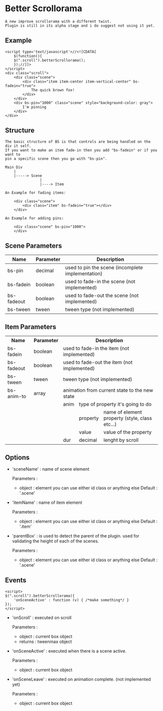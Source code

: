 Better Scrollorama
==================

    A new improve scrollorama with a different twist. 
    Plugin is still in its alpha stage and i do suggest not using it yet.

Example
--------

    <script type='text/javascript'>//<![CDATA[
        $(function(){
        $(".scroll").betterScrollorama();
        });//]]>
    </script>
    <div class="scroll">
        <div class="scene">
            <div class="item item-center item-vertical-center" bs-fadein="true">
                The quick brown fox!
            </div>
        </div>
        <div bs-pin="1000" class="scene" style="background-color: gray">
            I'm pinning
        </div>
    </div>


Structure
---------

    The basic structure of BS is that controls are being handled on the div it self. 
    If you want to make an item fade-in then you add "bs-fadein" or if you want to 
    pin a specific scene then you go with "bs-pin".
    
    Main Div
        |
        |-----> Scene
                    |
                    |----> Item
                    
    An Example for fading items:
    
        <div class="scene">
            <div class="item" bs-fadein="true"></div>
        </div>
        
    An Example for adding pins:
    
        <div class="scene" bs-pin="1000">
        </div>
        
Scene Parameters
----------------
    
| Name       | Parameter | Description                                       |
| ---------- | --------- | ------------------------------------------------- |
| bs-pin     | decimal   | used to pin the scene (incomplete implementation) |
| bs-fadein  | boolean   | used to fade-in the scene (not implemented)       |
| bs-fadeout | boolean   | used to fade-out the scene (not implemented)      |
| bs-tween   | tween     | tween type  (not implemented)                     |

Item Parameters
---------------
<table>
  <tr>
    <th>Name</th>
    <th>Parameter</th>
    <th colspan=5>Description</th>
  </tr>
  <tr>
    <td>bs-fadein</td>
    <td>boolean</td>
    <td colspan=5>used to fade-in the item  (not implemented) </td>
  </tr>
  <tr>
    <td>bs-fadeout</td>
    <td>boolean</td>
    <td colspan=5>used to fade-out the item  (not implemented) </td>
  </tr>
  <tr>
    <td>bs-tween</td>
    <td>tween</td>
    <td colspan=5>tween type  (not implemented) </td>
  </tr>
  <tr>
    <td>bs-anim-to</td>
    <td>array</td>
    <td colspan=5>animation from current state to the new state  </td>
  </tr>
  <tr>
    <td></td>
    <td></td>
    <td>anim</td>
    <td colspan=2>type of property it's going to do</td>
  </tr>
  <tr>
    <td></td>
    <td></td>
    <td></td>
    <td>property</td>
    <td>name of element property (style, class etc...)</td>
  </tr>
  <tr>
    <td></td>
    <td></td>
    <td></td>
    <td>value</td>
    <td>value of the property</td>
  </tr>
  <tr>
    <td></td>
    <td></td>
    <td>dur</td>
    <td>decimal</td>
    <td>lenght by scroll</td>
  </tr>
</table>

Options
-------

* 'sceneName' : name of scene element

    Parameters :
    + object : element you can use either id class or anything else
    Default : '.scene'
    
* 'itemName' : name of item element

    Parameters :
    + object : element you can use either id class or anything else
    Default : '.item'
    
* 'parentBox' : is used to detect the parent of the plugin. used for validating the height of each of the scenes.

    Parameters :
    + object : element you can use either id class or anything else
    Default : '.scene'
    

Events
-------

    <script>
    $(".scroll").betterScrollorama({
        'onSceneActive' : function (v) { /*make something*/ }
    });
    </script>

* 'onScroll' : executed on scroll

    Parameters :
    + object : current box object
    + returns : tweenmax object


* 'onSceneActive' : executed when there is a scene active.

    Parameters :
    + object : current box object

* 'onSceneLeave' : executed on animation complete.  (not implemented yet)

    Parameters :
    + object : current box object
